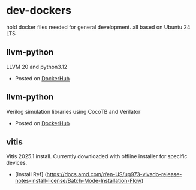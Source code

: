 # dev-dockers
hold docker files needed for general development.  all based on Ubuntu 24 LTS


## llvm-python
LLVM 20 and python3.12
*  Posted on [DockerHub](https://hub.docker.com/repository/docker/tomkarolyshyn/llvm-python/general)


## llvm-python
Verilog simulation libraries using CocoTB and Verilator
*  Posted on [DockerHub](https://hub.docker.com/repository/docker/tomkarolyshyn/fpga-sim/general)

## vitis
Vitis 2025.1 install.
Currently downloaded with offline installer for specific devices.
*  [Install Ref] (https://docs.amd.com/r/en-US/ug973-vivado-release-notes-install-license/Batch-Mode-Installation-Flow)